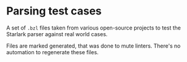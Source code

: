 # Parsing test cases

A set of `.bzl` files taken from various open-source projects to test the
Starlark parser against real world cases.

Files are marked generated, that was done to mute linters. There's no automation
to regenerate these files.
